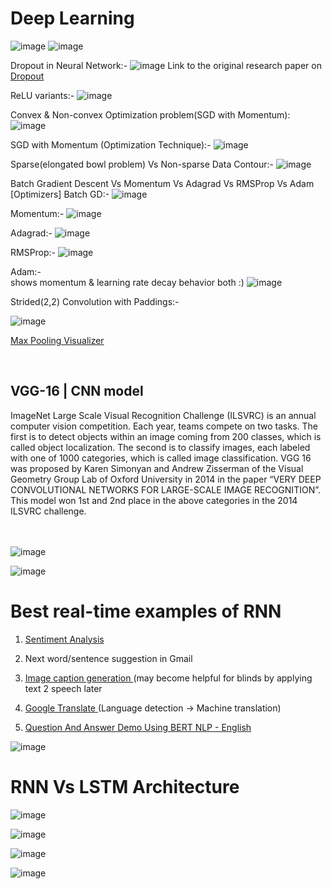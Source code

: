 # Deep Learning

![image](https://github.com/philoma/Deep_Learning/assets/87674698/dc6253e1-765f-4f1d-b294-715efeaf8760)
![image](https://github.com/philoma/Deep_Learning/assets/87674698/049183ca-5080-4638-b4ca-f5ae631cc21f)

Dropout in Neural Network:-
![image](https://github.com/philoma/Deep_Learning/assets/87674698/e36e1b0b-35b9-4327-8d6f-ffc0f98b0005)
Link to the original research paper on <a href='https://jmlr.org/papers/volume15/srivastava14a/srivastava14a.pdf'> Dropout</a>

ReLU variants:-
![image](https://github.com/philoma/Deep_Learning/assets/87674698/78c3ba42-980e-416c-b6cc-2067d135ffd5)

Convex & Non-convex Optimization problem(SGD with Momentum):
![image](https://github.com/philoma/Deep_Learning/assets/87674698/04667cde-f1dd-42ae-aecc-6b90f2b6928d)

SGD with Momentum (Optimization Technique):-
![image](https://github.com/philoma/Deep_Learning/assets/87674698/941e7ac7-b49e-48db-a27b-1ba297ed03fb)

Sparse(elongated bowl problem) Vs Non-sparse Data Contour:-
![image](https://github.com/philoma/Deep_Learning/assets/87674698/8993e2d6-e76b-402c-9dc3-5593bb0f6921)


Batch Gradient Descent Vs Momentum Vs Adagrad Vs RMSProp Vs Adam [Optimizers]
Batch GD:-
![image](https://github.com/philoma/Deep_Learning/assets/87674698/3a9f19ca-9984-42be-a73f-12234b791ed4)

Momentum:-
![image](https://github.com/philoma/Deep_Learning/assets/87674698/d50b6f83-31d9-4e2d-bdb5-c2a3206514ee)

Adagrad:-
![image](https://github.com/philoma/Deep_Learning/assets/87674698/6fe2c068-e33f-459e-9981-d237762f0f4b)

RMSProp:-
![image](https://github.com/philoma/Deep_Learning/assets/87674698/2c2ce57e-3195-4862-a068-6fb0b3f5025b)

Adam:- <br>
shows momentum & learning rate decay behavior both :) 
![image](https://github.com/philoma/Deep_Learning/assets/87674698/6c878a6a-8936-474d-b03b-2089fb1e4818)


Strided(2,2) Convolution with Paddings:- 

![image](https://upload.wikimedia.org/wikipedia/commons/0/04/Convolution_arithmetic_-_Padding_strides.gif)

<a href='https://deeplizard.com/resource/pavq7noze3'> Max Pooling Visualizer</a>


<br>
<h2><b>VGG-16 | CNN model</b></h2>
ImageNet Large Scale Visual Recognition Challenge (ILSVRC) is an annual computer vision competition. Each year, teams compete on two tasks. The first is to detect objects within an image coming from 200 classes, which is called object localization. The second is to classify images, each labeled with one of 1000 categories, which is called image classification. VGG 16 was proposed by Karen Simonyan and Andrew Zisserman of the Visual Geometry Group Lab of Oxford University in 2014 in the paper “VERY DEEP CONVOLUTIONAL NETWORKS FOR LARGE-SCALE IMAGE RECOGNITION”. This model won 1st  and 2nd place in the above categories in the 2014 ILSVRC challenge.
<br> <br>
<br>

![image](https://media.geeksforgeeks.org/wp-content/uploads/20200219152207/new41.jpg)

![image](https://media.geeksforgeeks.org/wp-content/uploads/20200219152327/conv-layers-vgg16.jpg)


# Best real-time examples of RNN
1. <a href='https://text2data.com/Demo'> Sentiment Analysis</a>

2. Next word/sentence suggestion in Gmail
3. <a href='https://milhidaka.github.io/chainer-image-caption'> Image caption generation </a> (may become helpful for blinds by applying text 2 speech later
4. <a href='https://translate.google.co.in'> Google Translate </a> (Language detection -> Machine translation)
5. <a href='https://www.pragnakalp.com/demos/BERT-NLP-QnA-Demo'> Question And Answer Demo Using BERT NLP - English </a>


![image](https://github.com/philoma/Deep_Learning/assets/87674698/02bd04f0-d581-4160-a2ef-22166efc63d2)

# RNN Vs LSTM Architecture
![image](https://github.com/philoma/Deep_Learning/assets/87674698/bf3cd77e-d4b2-478f-b1c3-0f0a291a0ae5)

![image](https://github.com/philoma/Deep_Learning/assets/87674698/1ee11ab7-ab0d-474c-a6bf-75a5fd330dee)

![image](https://github.com/philoma/Deep_Learning/assets/87674698/ee1a9651-25ac-4090-909d-88d8dc476da7)

![image](https://github.com/philoma/Deep_Learning/assets/87674698/39bb7ef2-cde0-47e5-8dfd-94f1f4864583)


